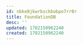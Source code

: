 ```yaml
---
id: nbke0jkwrbsckbobpo7rr0r
title: FoundationDB
desc: ''
updated: 1702150962240
created: 1702150962240
---
```

